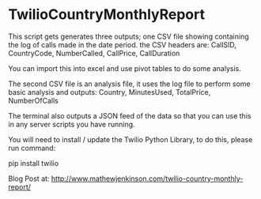 # TwilioCountryMonthlyReport

This script gets generates three outputs; one CSV file showing containing the log of calls made in the date period. the CSV headers are:
CallSID, CountryCode, NumberCalled, CallPrice, CallDuration

You can import this into excel and use pivot tables to do some analysis.

The second CSV file is an analysis file, it uses the log file to perform some basic analysis and outputs:
Country, MinutesUsed, TotalPrice, NumberOfCalls

The terminal also outputs a JSON feed of the data so that you can use this in any server scripts you have running.

You will need to install / update the Twilio Python Library, to do this, please run command: 

pip install twilio

Blog Post at: http://www.mathewjenkinson.com/twilio-country-monthly-report/

